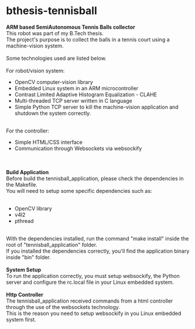 # bthesis-tennisball
<b> ARM based SemiAutonomous Tennis Balls collector </b>
<br />
This robot was part of my B.Tech thesis. <br />
The project's purpose is to collect the balls in a tennis court using a machine-vision system. <br />
<br />
Some technologies used are listed below. <br />
<br />
For robot/vision system: <br />
+ OpenCV computer-vision library <br />
+ Embedded Linux system in an ARM microcontroller <br />
+ Contrast Limited Adaptive Histogram Equalization - CLAHE  <br />
+ Multi-threaded TCP server written in C language <br />
+ Simple Python TCP server to kill the machine-vision application and shutdown the system correctly.<br /> <br />

For the controller: <br />
+ Simple HTML/CSS interface <br />
+ Communication through Websockets via websockify <br />
<br /><br />

<b>Build Application </b>
<br />
Before build the tennisball_application, please check the dependencies in the Makefile.
<br />
You will need to setup some specific dependencies such as:
<br />
<br />
- OpenCV library <br />
- v4l2 <br />
- pthread </br>
<br />
With the dependencies installed, run the command "make install" inside the root of "tennisball_application" folder. 
<br />
If you installed the dependencies correctly, you'll find the application binary inside "bin" folder.
<br /><br />
<b> System Setup </b>
<br />
To run the application correctly, you must setup websockify, the Python server and configure the rc.local file in your Linux embedded system.
<br /><br />
<b> Http Controller </b>
<br />
The tennisball_application received commands from a html controller through the use of the websockets technology. 
<br />
This is the reason you need to setup websockify in you Linux embedded system first. 
